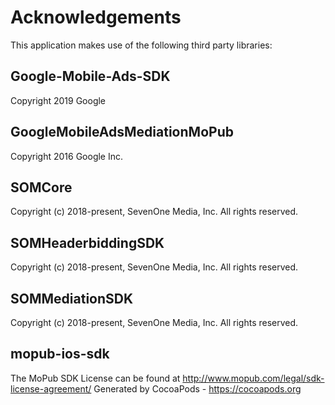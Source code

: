 # Acknowledgements
This application makes use of the following third party libraries:

## Google-Mobile-Ads-SDK

Copyright 2019 Google

## GoogleMobileAdsMediationMoPub

Copyright 2016 Google Inc.

## SOMCore

Copyright (c) 2018-present, SevenOne Media, Inc. All rights reserved.

## SOMHeaderbiddingSDK

Copyright (c) 2018-present, SevenOne Media, Inc. All rights reserved.

## SOMMediationSDK

Copyright (c) 2018-present, SevenOne Media, Inc. All rights reserved.

## mopub-ios-sdk

The MoPub SDK License can be found at http://www.mopub.com/legal/sdk-license-agreement/
Generated by CocoaPods - https://cocoapods.org
